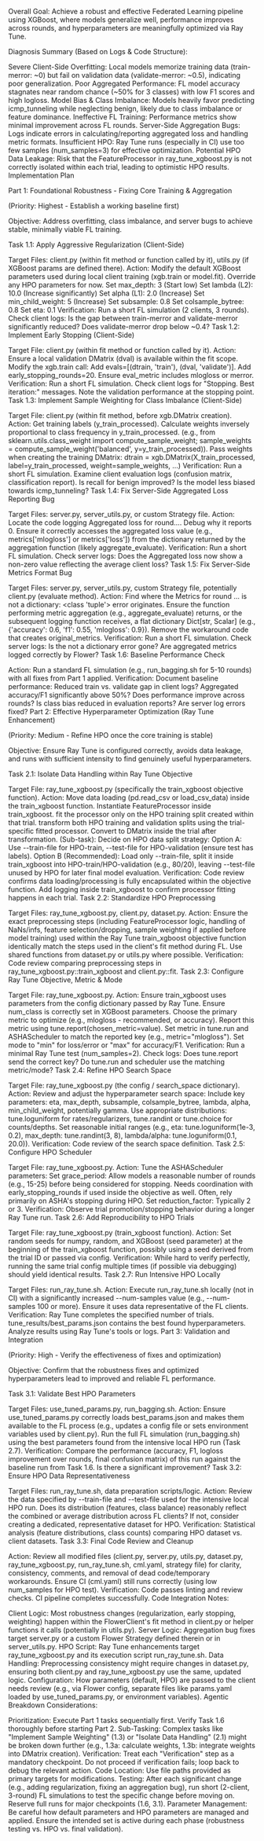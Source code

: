 
Overall Goal: Achieve a robust and effective Federated Learning pipeline using XGBoost, where models generalize well, performance improves across rounds, and hyperparameters are meaningfully optimized via Ray Tune.

Diagnosis Summary (Based on Logs & Code Structure):

Severe Client-Side Overfitting: Local models memorize training data (train-merror: ~0) but fail on validation data (validate-merror: ~0.5), indicating poor generalization.
Poor Aggregated Performance: FL model accuracy stagnates near random chance (~50% for 3 classes) with low F1 scores and high logloss.
Model Bias & Class Imbalance: Models heavily favor predicting icmp_tunneling while neglecting benign, likely due to class imbalance or feature dominance.
Ineffective FL Training: Performance metrics show minimal improvement across FL rounds.
Server-Side Aggregation Bugs: Logs indicate errors in calculating/reporting aggregated loss and handling metric formats.
Insufficient HPO: Ray Tune runs (especially in CI) use too few samples (num_samples=3) for effective optimization.
Potential HPO Data Leakage: Risk that the FeatureProcessor in ray_tune_xgboost.py is not correctly isolated within each trial, leading to optimistic HPO results.
Implementation Plan

Part 1: Foundational Robustness - Fixing Core Training & Aggregation

(Priority: Highest - Establish a working baseline first)

Objective: Address overfitting, class imbalance, and server bugs to achieve stable, minimally viable FL training.

Task 1.1: Apply Aggressive Regularization (Client-Side)

Target Files: client.py (within fit method or function called by it), utils.py (if XGBoost params are defined there).
Action: Modify the default XGBoost parameters used during local client training (xgb.train or model.fit). Override any HPO parameters for now.
Set max_depth: 3 (Start low)
Set lambda (L2): 10.0 (Increase significantly)
Set alpha (L1): 2.0 (Increase)
Set min_child_weight: 5 (Increase)
Set subsample: 0.8
Set colsample_bytree: 0.8
Set eta: 0.1
Verification: Run a short FL simulation (2 clients, 3 rounds). Check client logs: Is the gap between train-merror and validate-merror significantly reduced? Does validate-merror drop below ~0.4?
Task 1.2: Implement Early Stopping (Client-Side)

Target File: client.py (within fit method or function called by it).
Action:
Ensure a local validation DMatrix (dval) is available within the fit scope.
Modify the xgb.train call:
Add evals=[(dtrain, 'train'), (dval, 'validate')].
Add early_stopping_rounds=20.
Ensure eval_metric includes mlogloss or merror.
Verification: Run a short FL simulation. Check client logs for "Stopping. Best iteration:" messages. Note the validation performance at the stopping point.
Task 1.3: Implement Sample Weighting for Class Imbalance (Client-Side)

Target File: client.py (within fit method, before xgb.DMatrix creation).
Action:
Get training labels (y_train_processed).
Calculate weights inversely proportional to class frequency in y_train_processed. (e.g., from sklearn.utils.class_weight import compute_sample_weight; sample_weights = compute_sample_weight('balanced', y=y_train_processed)).
Pass weights when creating the training DMatrix: dtrain = xgb.DMatrix(X_train_processed, label=y_train_processed, weight=sample_weights, ...)
Verification: Run a short FL simulation. Examine client evaluation logs (confusion matrix, classification report). Is recall for benign improved? Is the model less biased towards icmp_tunneling?
Task 1.4: Fix Server-Side Aggregated Loss Reporting Bug

Target Files: server.py, server_utils.py, or custom Strategy file.
Action: Locate the code logging Aggregated loss for round.... Debug why it reports 0. Ensure it correctly accesses the aggregated loss value (e.g., metrics['mlogloss'] or metrics['loss']) from the dictionary returned by the aggregation function (likely aggregate_evaluate).
Verification: Run a short FL simulation. Check server logs: Does the Aggregated loss now show a non-zero value reflecting the average client loss?
Task 1.5: Fix Server-Side Metrics Format Bug

Target Files: server.py, server_utils.py, custom Strategy file, potentially client.py (evaluate method).
Action: Find where the Metrics for round ... is not a dictionary: <class 'tuple'> error originates. Ensure the function performing metric aggregation (e.g., aggregate_evaluate) returns, or the subsequent logging function receives, a flat dictionary Dict[str, Scalar] (e.g., {'accuracy': 0.6, 'f1': 0.55, 'mlogloss': 0.9}). Remove the workaround code that creates original_metrics.
Verification: Run a short FL simulation. Check server logs: Is the not a dictionary error gone? Are aggregated metrics logged correctly by Flower?
Task 1.6: Baseline Performance Check

Action: Run a standard FL simulation (e.g., run_bagging.sh for 5-10 rounds) with all fixes from Part 1 applied.
Verification: Document baseline performance:
Reduced train vs. validate gap in client logs?
Aggregated accuracy/F1 significantly above 50%?
Does performance improve across rounds?
Is class bias reduced in evaluation reports?
Are server log errors fixed?
Part 2: Effective Hyperparameter Optimization (Ray Tune Enhancement)

(Priority: Medium - Refine HPO once the core training is stable)

Objective: Ensure Ray Tune is configured correctly, avoids data leakage, and runs with sufficient intensity to find genuinely useful hyperparameters.

Task 2.1: Isolate Data Handling within Ray Tune Objective

Target File: ray_tune_xgboost.py (specifically the train_xgboost objective function).
Action:
Move data loading (pd.read_csv or load_csv_data) inside the train_xgboost function.
Instantiate FeatureProcessor inside train_xgboost.
fit the processor only on the HPO training split created within that trial.
transform both HPO training and validation splits using the trial-specific fitted processor.
Convert to DMatrix inside the trial after transformation.
(Sub-task): Decide on HPO data split strategy:
Option A: Use --train-file for HPO-train, --test-file for HPO-validation (ensure test has labels).
Option B (Recommended): Load only --train-file, split it inside train_xgboost into HPO-train/HPO-validation (e.g., 80/20), leaving --test-file unused by HPO for later final model evaluation.
Verification: Code review confirms data loading/processing is fully encapsulated within the objective function. Add logging inside train_xgboost to confirm processor fitting happens in each trial.
Task 2.2: Standardize HPO Preprocessing

Target Files: ray_tune_xgboost.py, client.py, dataset.py.
Action: Ensure the exact preprocessing steps (including FeatureProcessor logic, handling of NaNs/infs, feature selection/dropping, sample weighting if applied before model training) used within the Ray Tune train_xgboost objective function identically match the steps used in the client's fit method during FL. Use shared functions from dataset.py or utils.py where possible.
Verification: Code review comparing preprocessing steps in ray_tune_xgboost.py::train_xgboost and client.py::fit.
Task 2.3: Configure Ray Tune Objective, Metric & Mode

Target File: ray_tune_xgboost.py.
Action:
Ensure train_xgboost uses parameters from the config dictionary passed by Ray Tune.
Ensure num_class is correctly set in XGBoost parameters.
Choose the primary metric to optimize (e.g., mlogloss - recommended, or accuracy).
Report this metric using tune.report(chosen_metric=value).
Set metric in tune.run and ASHAScheduler to match the reported key (e.g., metric="mlogloss").
Set mode to "min" for loss/error or "max" for accuracy/F1.
Verification: Run a minimal Ray Tune test (num_samples=2). Check logs: Does tune.report send the correct key? Do tune.run and scheduler use the matching metric/mode?
Task 2.4: Refine HPO Search Space

Target File: ray_tune_xgboost.py (the config / search_space dictionary).
Action: Review and adjust the hyperparameter search space:
Include key parameters: eta, max_depth, subsample, colsample_bytree, lambda, alpha, min_child_weight, potentially gamma.
Use appropriate distributions: tune.loguniform for rates/regularizers, tune.randint or tune.choice for counts/depths.
Set reasonable initial ranges (e.g., eta: tune.loguniform(1e-3, 0.2), max_depth: tune.randint(3, 8), lambda/alpha: tune.loguniform(0.1, 20.0)).
Verification: Code review of the search space definition.
Task 2.5: Configure HPO Scheduler

Target File: ray_tune_xgboost.py.
Action: Tune the ASHAScheduler parameters:
Set grace_period: Allow models a reasonable number of rounds (e.g., 15-25) before being considered for stopping. Needs coordination with early_stopping_rounds if used inside the objective as well. Often, rely primarily on ASHA's stopping during HPO.
Set reduction_factor: Typically 2 or 3.
Verification: Observe trial promotion/stopping behavior during a longer Ray Tune run.
Task 2.6: Add Reproducibility to HPO Trials

Target File: ray_tune_xgboost.py (train_xgboost function).
Action: Set random seeds for numpy, random, and XGBoost (seed parameter) at the beginning of the train_xgboost function, possibly using a seed derived from the trial ID or passed via config.
Verification: While hard to verify perfectly, running the same trial config multiple times (if possible via debugging) should yield identical results.
Task 2.7: Run Intensive HPO Locally

Target Files: run_ray_tune.sh.
Action: Execute run_ray_tune.sh locally (not in CI) with a significantly increased --num-samples value (e.g., --num-samples 100 or more). Ensure it uses data representative of the FL clients.
Verification: Ray Tune completes the specified number of trials. tune_results/best_params.json contains the best found hyperparameters. Analyze results using Ray Tune's tools or logs.
Part 3: Validation and Integration

(Priority: High - Verify the effectiveness of fixes and optimization)

Objective: Confirm that the robustness fixes and optimized hyperparameters lead to improved and reliable FL performance.

Task 3.1: Validate Best HPO Parameters

Target Files: use_tuned_params.py, run_bagging.sh.
Action:
Ensure use_tuned_params.py correctly loads best_params.json and makes them available to the FL process (e.g., updates a config file or sets environment variables used by client.py).
Run the full FL simulation (run_bagging.sh) using the best parameters found from the intensive local HPO run (Task 2.7).
Verification: Compare the performance (accuracy, F1, logloss improvement over rounds, final confusion matrix) of this run against the baseline run from Task 1.6. Is there a significant improvement?
Task 3.2: Ensure HPO Data Representativeness

Target Files: run_ray_tune.sh, data preparation scripts/logic.
Action: Review the data specified by --train-file and --test-file used for the intensive local HPO run. Does its distribution (features, class balance) reasonably reflect the combined or average distribution across FL clients? If not, consider creating a dedicated, representative dataset for HPO.
Verification: Statistical analysis (feature distributions, class counts) comparing HPO dataset vs. client datasets.
Task 3.3: Final Code Review and Cleanup

Action: Review all modified files (client.py, server.py, utils.py, dataset.py, ray_tune_xgboost.py, run_ray_tune.sh, cml.yaml, strategy file) for clarity, consistency, comments, and removal of dead code/temporary workarounds. Ensure CI (cml.yaml) still runs correctly (using low num_samples for HPO test).
Verification: Code passes linting and review checks. CI pipeline completes successfully.
Code Integration Notes:

Client Logic: Most robustness changes (regularization, early stopping, weighting) happen within the FlowerClient's fit method in client.py or helper functions it calls (potentially in utils.py).
Server Logic: Aggregation bug fixes target server.py or a custom Flower Strategy defined therein or in server_utils.py.
HPO Script: Ray Tune enhancements target ray_tune_xgboost.py and its execution script run_ray_tune.sh.
Data Handling: Preprocessing consistency might require changes in dataset.py, ensuring both client.py and ray_tune_xgboost.py use the same, updated logic.
Configuration: How parameters (default, HPO) are passed to the client needs review (e.g., via Flower config, separate files like params.yaml loaded by use_tuned_params.py, or environment variables).
Agentic Breakdown Considerations:

Prioritization: Execute Part 1 tasks sequentially first. Verify Task 1.6 thoroughly before starting Part 2.
Sub-Tasking: Complex tasks like "Implement Sample Weighting" (1.3) or "Isolate Data Handling" (2.1) might be broken down further (e.g., 1.3a: calculate weights, 1.3b: integrate weights into DMatrix creation).
Verification: Treat each "Verification" step as a mandatory checkpoint. Do not proceed if verification fails; loop back to debug the relevant action.
Code Location: Use file paths provided as primary targets for modifications.
Testing: After each significant change (e.g., adding regularization, fixing an aggregation bug), run short (2-client, 3-round) FL simulations to test the specific change before moving on. Reserve full runs for major checkpoints (1.6, 3.1).
Parameter Management: Be careful how default parameters and HPO parameters are managed and applied. Ensure the intended set is active during each phase (robustness testing vs. HPO vs. final validation).





